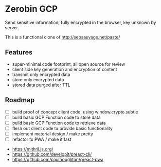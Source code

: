# Zerobin GCP

Send sensitive information, fully encrypted in the browser, key unknown by server.

This is a functional clone of http://sebsauvage.net/paste/

## Features

* super-minimal code footprint, all open source for review
* client side key generation and encryption of content
* transmit only encrypted data
* store only encrypted data
* stored data purged after TTL

## Roadmap

- [ ] build proof of concept client code, using window.crypto.subtle
- [ ] build basic GCP Function code to store data
- [ ] build basic GCP Function code to retrieve data
- [ ] flesh out client code to provide basic functionality
- [ ] implement material design / make pretty
- [ ] refactor to PWA / make it fast
 - https://mithril.js.org/
 - https://github.com/developit/preact-cli/
 - https://github.com/paulhoughton/preact-pwa



